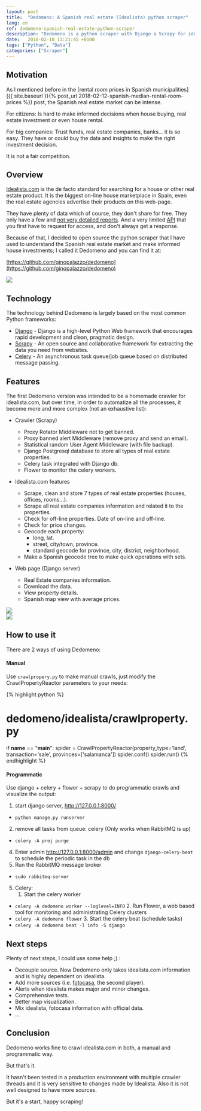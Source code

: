 ```yaml
---
layout: post
title:  "Dedomeno: A Spanish real estate (Idealista) python scraper"
lang: en
ref: dedomeno-spanish-real-estate-python-scraper
description: "Dedomeno is a python scraper with Django a Scrapy for idealista.com and, hopefully more."
date:   2018-02-10 13:21:45 +0100
tags: ["Python", "Data"]
categories: ["Scraper"]
---
```

## Motivation
As I mentioned before in the [rental room prices in Spanish municipalities]({{ site.baseurl }}{% post_url 2018-02-12-spanish-median-rental-room-prices %}) post, the Spanish real estate market can be intense.

For citizens:
Is hard to make informed decisions when house buying, real estate investment or even house rental.

For big companies:
Trust funds, real estate companies, banks... it is so easy. They have or could buy the data and insights to make the right investment decision.

It is not a fair competition.

## Overview
[Idealista.com](https://www.idealista.com/) is the de facto standard for searching for a house or other real estate product. It is the biggest on-line house marketplace in Spain, even the real estate agencies advertise their products on this web-page.

They have plenty of data which of course, they don't share for free. They only have a few and [not very detailed reports](https://www.idealista.com/informes-precio-vivienda). And a very limited [API](http://developers.idealista.com/access-request) that you first have to request for access, and don't always get a response.

Because of that, I decided to open source the python scraper that I have used to understand the Spanish real estate market and make informed house investments; I called it Dedomeno and you can find it at:

[https://github.com/ginopalazzo/dedomeno](https://github.com/ginopalazzo/dedomeno)

<div class="full">
    <a href="/assets/posts/{{page.ref}}/dedomeno-1.jpg">
    <img class="img-fluid" src="/assets/posts/{{page.ref}}/dedomeno-1.jpg">
    </a>
</div>

## Technology

The technology behind Dedomeno is largely based on the most common Python frameworks:
- [Django](https://www.djangoproject.com/) - Django is a high-level Python Web framework that encourages rapid development and clean, pragmatic design.
- [Scrapy](https://scrapy.org/) - An open source and collaborative framework for extracting the data you need from websites.
- [Celery](http://www.celeryproject.org/) - An asynchronous task queue/job queue based on distributed message passing.

## Features
The first Dedomeno version was intended to be a homemade crawler for idealista.com, but over time, in order to automatize all the processes, it become more and more complex (not an exhaustive list):

- Crawler (Scrapy)
    + Proxy Rotator Middleware not to get banned.
    + Proxy banned alert Middleware (remove proxy and send an email).
    + Statistical random User Agent Middleware (with file backup).
    + Django Postgresql database to store all types of real estate properties.
    + Celery task integrated with Django db.
    + Flower to monitor the celery workers.

- Idealista.com features 
    + Scrape, clean and store 7 types of real estate properties (houses, offices, rooms...).
    + Scrape all real estate companies information and related it to the properties.
    + Check for off-line properties. Date of on-line and off-line.
    + Check for price changes.
    + Geocode each property:
        * long, lat.
        * street, city/town, province.
        * standard geocode for province, city, district, neighborhood.
    + Make a Spanish geocode tree to make quick operations with sets.

- Web page (Django server)
    + Real Estate companies information.
    + Download the data.
    + View property details.
    + Spanish map view with average prices.

<div class="full">
    <a href="/assets/posts/{{page.ref}}/dedomeno-2.jpg">
    <img class="img-fluid" src="/assets/posts/{{page.ref}}/dedomeno-2.jpg">
    </a>
</div>

<div class="full">
    <a href="/assets/posts/{{page.ref}}/dedomeno-3.jpg">
    <img class="img-fluid" src="/assets/posts/{{page.ref}}/dedomeno-3.jpg">
    </a>
</div>

## How to use it
There are 2 ways of using Dedomeno:

#### Manual

Use `crawlpropery.py` to make manual crawls, just modify the CrawlPropertyReactor parameters to your needs:

{% highlight python %}
# dedomeno/idealista/crawlproperty.py

if __name__ == "__main__":
    spider = CrawlPropertyReactor(property_type='land',
             transaction='sale', provinces=['salamanca'])
    spider.conf()
    spider.run()
{% endhighlight %}

#### Programmatic

Use django + celery + flower + scrapy to do programmatic crawls and visualize the output:

1. start django server, http://127.0.0.1:8000/
- `python manage.py runserver`
2. remove all tasks from queue: celery (Only works when RabbitMQ is up)
- `celery -A proj purge`
4. Enter admin http://127.0.0.1:8000/admin and change `django-celery-beat` to schedule the periodic task in the db
4. Run the RabbitMQ message broker
- `sudo rabbitmq-server`
5. Celery:
    1. Start the celery worker
- `celery -A dedomeno worker --loglevel=INFO`
    2. Run Flower, a web based tool for monitoring and administrating Celery clusters
- `celery -A dedomeno flower`
    3. Start the celery beat (schedule tasks)
- `celery -A dedomeno beat -l info -S django`


## Next steps
Plenty of next steps, I could use some help ;) :
- Decouple source. Now Dedomeno only takes idealista.com information and is highly dependent on idealista.
- Add more sources (i.e. [fotocasa](https://www.fotocasa.es), the second player).
- Alerts when idealista makes major and minor changes.
- Comprehensive tests.
- Better map visualization.
- Mix idealista, fotocasa information with official data.
- ...

## Conclusion
Dedomeno works fine to crawl idealista.com in both, a manual and programmatic way.

But that's it.

It hasn't been tested in a production environment with multiple crawler threads and it is very sensitive to changes made by Idealista. Also it is not well designed to have more sources.

But it's a start, happy scraping!
